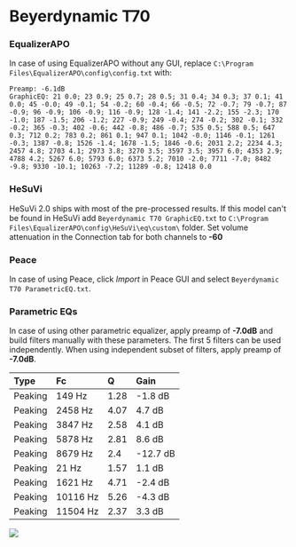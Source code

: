 # Beyerdynamic T70

### EqualizerAPO
In case of using EqualizerAPO without any GUI, replace `C:\Program Files\EqualizerAPO\config\config.txt`
with:
```
Preamp: -6.1dB
GraphicEQ: 21 0.0; 23 0.9; 25 0.7; 28 0.5; 31 0.4; 34 0.3; 37 0.1; 41 0.0; 45 -0.0; 49 -0.1; 54 -0.2; 60 -0.4; 66 -0.5; 72 -0.7; 79 -0.7; 87 -0.9; 96 -0.9; 106 -0.9; 116 -0.9; 128 -1.4; 141 -2.2; 155 -2.3; 170 -1.0; 187 -1.5; 206 -1.2; 227 -0.9; 249 -0.4; 274 -0.2; 302 -0.1; 332 -0.2; 365 -0.3; 402 -0.6; 442 -0.8; 486 -0.7; 535 0.5; 588 0.5; 647 0.3; 712 0.2; 783 0.2; 861 0.1; 947 0.1; 1042 -0.0; 1146 -0.1; 1261 -0.3; 1387 -0.8; 1526 -1.4; 1678 -1.5; 1846 -0.6; 2031 2.2; 2234 4.3; 2457 4.8; 2703 4.1; 2973 3.8; 3270 3.5; 3597 3.5; 3957 6.0; 4353 2.9; 4788 4.2; 5267 6.0; 5793 6.0; 6373 5.2; 7010 -2.0; 7711 -7.0; 8482 -9.8; 9330 -10.1; 10263 -7.2; 11289 -0.8; 12418 0.0
```

### HeSuVi
HeSuVi 2.0 ships with most of the pre-processed results. If this model can't be found in HeSuVi add
`Beyerdynamic T70 GraphicEQ.txt` to `C:\Program Files\EqualizerAPO\config\HeSuVi\eq\custom\` folder.
Set volume attenuation in the Connection tab for both channels to **-60**

### Peace
In case of using Peace, click *Import* in Peace GUI and select `Beyerdynamic T70 ParametricEQ.txt`.

### Parametric EQs
In case of using other parametric equalizer, apply preamp of **-7.0dB** and build filters manually
with these parameters. The first 5 filters can be used independently.
When using independent subset of filters, apply preamp of **-7.0dB**.

| Type    | Fc       |    Q | Gain     |
|:--------|:---------|:-----|:---------|
| Peaking | 149 Hz   | 1.28 | -1.8 dB  |
| Peaking | 2458 Hz  | 4.07 | 4.7 dB   |
| Peaking | 3847 Hz  | 2.58 | 4.1 dB   |
| Peaking | 5878 Hz  | 2.81 | 8.6 dB   |
| Peaking | 8679 Hz  | 2.4  | -12.7 dB |
| Peaking | 21 Hz    | 1.57 | 1.1 dB   |
| Peaking | 1621 Hz  | 4.71 | -2.4 dB  |
| Peaking | 10116 Hz | 5.26 | -4.3 dB  |
| Peaking | 11504 Hz | 2.37 | 3.3 dB   |

![](https://raw.githubusercontent.com/jaakkopasanen/AutoEq/master/results/headphonecom/sbaf-serious/Beyerdynamic%20T70/Beyerdynamic%20T70.png)